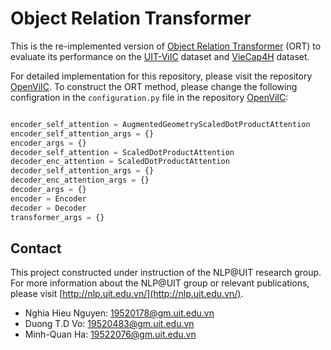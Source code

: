Object Relation Transformer
===
This is the re-implemented version of [Object Relation Transformer](https://arxiv.org/pdf/1906.05963.pdf) (ORT) to evaluate its performance on the [UIT-ViIC](https://arxiv.org/pdf/2002.00175.pdf) dataset and [VieCap4H](https://people.cs.umu.se/sonvx/files/VieCap4H_VLSP21.pdf) dataset.

For detailed implementation for this repository, please visit the repository [OpenViIC](https://github.com/hieunghia-pat/OpenViIC). To construct the ORT method, please change the following configration in the `configuration.py` file in the repository [OpenViIC](https://github.com/hieunghia-pat/OpenViIC):

```python

encoder_self_attention = AugmentedGeometryScaledDotProductAttention
encoder_self_attention_args = {}
encoder_args = {}
decoder_self_attention = ScaledDotProductAttention
decoder_enc_attention = ScaledDotProductAttention
decoder_self_attention_args = {}
decoder_enc_attention_args = {}
decoder_args = {}
encoder = Encoder
decoder = Decoder
transformer_args = {}

```


## Contact
This project constructed under instruction of the NLP@UIT research group. For more information about the NLP@UIT group or relevant publications, please visit [http://nlp.uit.edu.vn/](http://nlp.uit.edu.vn/).

 - Nghia Hieu Nguyen: [19520178@gm.uit.edu.vn](mailto:19520178@gm.uit.edu.vn)
 - Duong T.D Vo: [19520483@gm.uit.edu.vn](mailto:19520483@gm.uit.edu.vn)
 - Minh-Quan Ha: [19522076@gm.uit.edu.vn](mailto:19522076@gm.uit.edu.vn)
